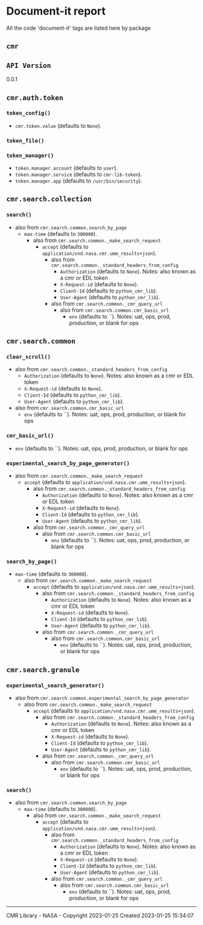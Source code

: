 # Document-it report
All the code 'document-it' tags are listed here by package
## `cmr`

## `API Version`

0.0.1

## `cmr.auth.token`

### `token_config()`

* `cmr.token.value` (defaults to `None`).

### `token_file()`


### `token_manager()`

* `token.manager.account` (defaults to `user`).
* `token.manager.service` (defaults to `cmr-lib-token`).
* `token.manager.app` (defaults to `/usr/bin/security`).

## `cmr.search.collection`

### `search()`

  * also from `cmr.search.common.search_by_page`
    * `max-time` (defaults to `300000`).
      * also from `cmr.search.common._make_search_request`
        * `accept` (defaults to `application/vnd.nasa.cmr.umm_results+json`).
          * also from `cmr.search.common._standard_headers_from_config`
            * `Authorization` (defaults to `None`). Notes: also known as a cmr or EDL token
            * `X-Request-id` (defaults to `None`).
            * `Client-Id` (defaults to `python_cmr_lib`).
            * `User-Agent` (defaults to `python_cmr_lib`).
          * also from `cmr.search.common._cmr_query_url`
              * also from `cmr.search.common.cmr_basic_url`
                * `env` (defaults to ``). Notes: uat, ops, prod, production, or blank for ops

## `cmr.search.common`

### `clear_scroll()`

  * also from `cmr.search.common._standard_headers_from_config`
    * `Authorization` (defaults to `None`). Notes: also known as a cmr or EDL token
    * `X-Request-id` (defaults to `None`).
    * `Client-Id` (defaults to `python_cmr_lib`).
    * `User-Agent` (defaults to `python_cmr_lib`).
  * also from `cmr.search.common.cmr_basic_url`
    * `env` (defaults to ``). Notes: uat, ops, prod, production, or blank for ops

### `cmr_basic_url()`

* `env` (defaults to ``). Notes: uat, ops, prod, production, or blank for ops

### `experimental_search_by_page_generator()`

  * also from `cmr.search.common._make_search_request`
    * `accept` (defaults to `application/vnd.nasa.cmr.umm_results+json`).
      * also from `cmr.search.common._standard_headers_from_config`
        * `Authorization` (defaults to `None`). Notes: also known as a cmr or EDL token
        * `X-Request-id` (defaults to `None`).
        * `Client-Id` (defaults to `python_cmr_lib`).
        * `User-Agent` (defaults to `python_cmr_lib`).
      * also from `cmr.search.common._cmr_query_url`
          * also from `cmr.search.common.cmr_basic_url`
            * `env` (defaults to ``). Notes: uat, ops, prod, production, or blank for ops

### `search_by_page()`

* `max-time` (defaults to `300000`).
  * also from `cmr.search.common._make_search_request`
    * `accept` (defaults to `application/vnd.nasa.cmr.umm_results+json`).
      * also from `cmr.search.common._standard_headers_from_config`
        * `Authorization` (defaults to `None`). Notes: also known as a cmr or EDL token
        * `X-Request-id` (defaults to `None`).
        * `Client-Id` (defaults to `python_cmr_lib`).
        * `User-Agent` (defaults to `python_cmr_lib`).
      * also from `cmr.search.common._cmr_query_url`
          * also from `cmr.search.common.cmr_basic_url`
            * `env` (defaults to ``). Notes: uat, ops, prod, production, or blank for ops

## `cmr.search.granule`

### `experimental_search_generator()`

  * also from `cmr.search.common.experimental_search_by_page_generator`
      * also from `cmr.search.common._make_search_request`
        * `accept` (defaults to `application/vnd.nasa.cmr.umm_results+json`).
          * also from `cmr.search.common._standard_headers_from_config`
            * `Authorization` (defaults to `None`). Notes: also known as a cmr or EDL token
            * `X-Request-id` (defaults to `None`).
            * `Client-Id` (defaults to `python_cmr_lib`).
            * `User-Agent` (defaults to `python_cmr_lib`).
          * also from `cmr.search.common._cmr_query_url`
              * also from `cmr.search.common.cmr_basic_url`
                * `env` (defaults to ``). Notes: uat, ops, prod, production, or blank for ops

### `search()`

  * also from `cmr.search.common.search_by_page`
    * `max-time` (defaults to `300000`).
      * also from `cmr.search.common._make_search_request`
        * `accept` (defaults to `application/vnd.nasa.cmr.umm_results+json`).
          * also from `cmr.search.common._standard_headers_from_config`
            * `Authorization` (defaults to `None`). Notes: also known as a cmr or EDL token
            * `X-Request-id` (defaults to `None`).
            * `Client-Id` (defaults to `python_cmr_lib`).
            * `User-Agent` (defaults to `python_cmr_lib`).
          * also from `cmr.search.common._cmr_query_url`
              * also from `cmr.search.common.cmr_basic_url`
                * `env` (defaults to ``). Notes: uat, ops, prod, production, or blank for ops

----
CMR Library - NASA - Copyright 2023-01-25
Created 2023-01-25 15:34:07
